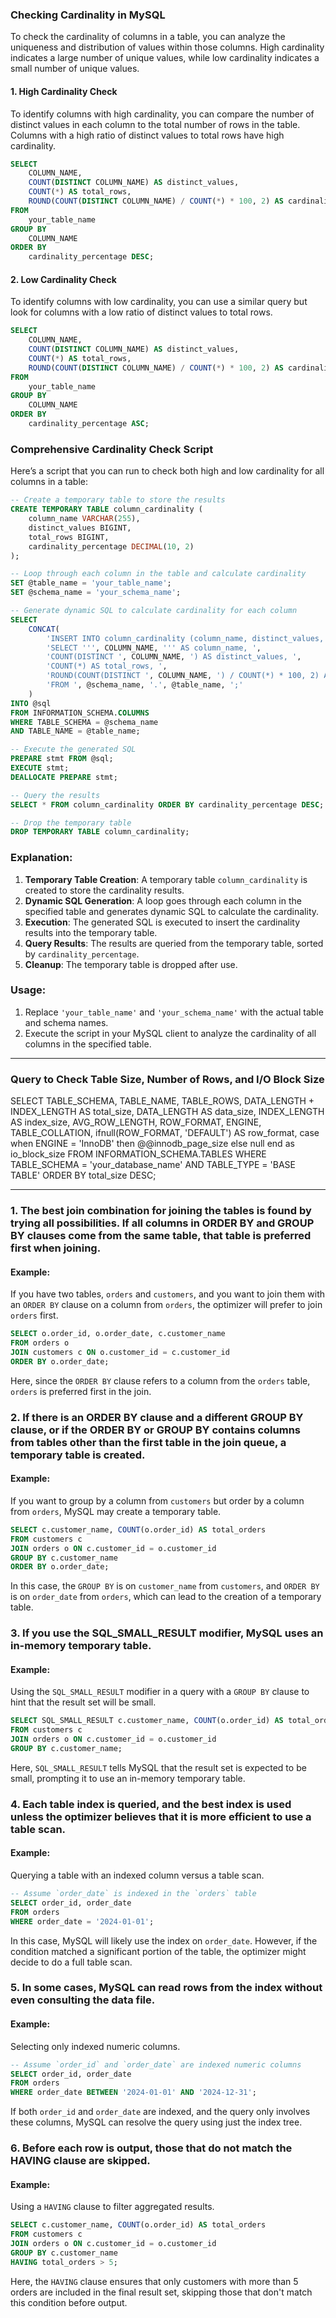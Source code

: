 ### Checking Cardinality in MySQL

To check the cardinality of columns in a table, you can analyze the uniqueness and distribution of values within those columns. High cardinality indicates a large number of unique values, while low cardinality indicates a small number of unique values. 

#### 1. High Cardinality Check

To identify columns with high cardinality, you can compare the number of distinct values in each column to the total number of rows in the table. Columns with a high ratio of distinct values to total rows have high cardinality.

```sql
SELECT 
    COLUMN_NAME,
    COUNT(DISTINCT COLUMN_NAME) AS distinct_values,
    COUNT(*) AS total_rows,
    ROUND(COUNT(DISTINCT COLUMN_NAME) / COUNT(*) * 100, 2) AS cardinality_percentage
FROM 
    your_table_name
GROUP BY 
    COLUMN_NAME
ORDER BY 
    cardinality_percentage DESC;
```

#### 2. Low Cardinality Check

To identify columns with low cardinality, you can use a similar query but look for columns with a low ratio of distinct values to total rows.

```sql
SELECT 
    COLUMN_NAME,
    COUNT(DISTINCT COLUMN_NAME) AS distinct_values,
    COUNT(*) AS total_rows,
    ROUND(COUNT(DISTINCT COLUMN_NAME) / COUNT(*) * 100, 2) AS cardinality_percentage
FROM 
    your_table_name
GROUP BY 
    COLUMN_NAME
ORDER BY 
    cardinality_percentage ASC;
```

### Comprehensive Cardinality Check Script

Here’s a script that you can run to check both high and low cardinality for all columns in a table:

```sql
-- Create a temporary table to store the results
CREATE TEMPORARY TABLE column_cardinality (
    column_name VARCHAR(255),
    distinct_values BIGINT,
    total_rows BIGINT,
    cardinality_percentage DECIMAL(10, 2)
);

-- Loop through each column in the table and calculate cardinality
SET @table_name = 'your_table_name';
SET @schema_name = 'your_schema_name';

-- Generate dynamic SQL to calculate cardinality for each column
SELECT 
    CONCAT(
        'INSERT INTO column_cardinality (column_name, distinct_values, total_rows, cardinality_percentage) ',
        'SELECT ''', COLUMN_NAME, ''' AS column_name, ',
        'COUNT(DISTINCT ', COLUMN_NAME, ') AS distinct_values, ',
        'COUNT(*) AS total_rows, ',
        'ROUND(COUNT(DISTINCT ', COLUMN_NAME, ') / COUNT(*) * 100, 2) AS cardinality_percentage ',
        'FROM ', @schema_name, '.', @table_name, ';'
    )
INTO @sql
FROM INFORMATION_SCHEMA.COLUMNS
WHERE TABLE_SCHEMA = @schema_name
AND TABLE_NAME = @table_name;

-- Execute the generated SQL
PREPARE stmt FROM @sql;
EXECUTE stmt;
DEALLOCATE PREPARE stmt;

-- Query the results
SELECT * FROM column_cardinality ORDER BY cardinality_percentage DESC;

-- Drop the temporary table
DROP TEMPORARY TABLE column_cardinality;
```

### Explanation:

1. **Temporary Table Creation**: A temporary table `column_cardinality` is created to store the cardinality results.
2. **Dynamic SQL Generation**: A loop goes through each column in the specified table and generates dynamic SQL to calculate the cardinality.
3. **Execution**: The generated SQL is executed to insert the cardinality results into the temporary table.
4. **Query Results**: The results are queried from the temporary table, sorted by `cardinality_percentage`.
5. **Cleanup**: The temporary table is dropped after use.

### Usage:

1. Replace `'your_table_name'` and `'your_schema_name'` with the actual table and schema names.
2. Execute the script in your MySQL client to analyze the cardinality of all columns in the specified table.

-----------
### Query to Check Table Size, Number of Rows, and I/O Block Size
SELECT 
    TABLE_SCHEMA,
    TABLE_NAME,
    TABLE_ROWS,
    DATA_LENGTH + INDEX_LENGTH AS total_size,
    DATA_LENGTH AS data_size,
    INDEX_LENGTH AS index_size,
    AVG_ROW_LENGTH,
    ROW_FORMAT,
    ENGINE,
    TABLE_COLLATION,
    ifnull(ROW_FORMAT, 'DEFAULT') AS row_format,
    case when ENGINE = 'InnoDB' then @@innodb_page_size
         else null end as io_block_size
FROM 
    INFORMATION_SCHEMA.TABLES
WHERE 
    TABLE_SCHEMA = 'your_database_name'
    AND TABLE_TYPE = 'BASE TABLE'
ORDER BY 
    total_size DESC;


-----------------

### 1. The best join combination for joining the tables is found by trying all possibilities. If all columns in ORDER BY and GROUP BY clauses come from the same table, that table is preferred first when joining.

#### Example:
If you have two tables, `orders` and `customers`, and you want to join them with an `ORDER BY` clause on a column from `orders`, the optimizer will prefer to join `orders` first.

```sql
SELECT o.order_id, o.order_date, c.customer_name
FROM orders o
JOIN customers c ON o.customer_id = c.customer_id
ORDER BY o.order_date;
```

Here, since the `ORDER BY` clause refers to a column from the `orders` table, `orders` is preferred first in the join.

### 2. If there is an ORDER BY clause and a different GROUP BY clause, or if the ORDER BY or GROUP BY contains columns from tables other than the first table in the join queue, a temporary table is created.

#### Example:
If you want to group by a column from `customers` but order by a column from `orders`, MySQL may create a temporary table.

```sql
SELECT c.customer_name, COUNT(o.order_id) AS total_orders
FROM customers c
JOIN orders o ON c.customer_id = o.customer_id
GROUP BY c.customer_name
ORDER BY o.order_date;
```

In this case, the `GROUP BY` is on `customer_name` from `customers`, and `ORDER BY` is on `order_date` from `orders`, which can lead to the creation of a temporary table.

### 3. If you use the SQL_SMALL_RESULT modifier, MySQL uses an in-memory temporary table.

#### Example:
Using the `SQL_SMALL_RESULT` modifier in a query with a `GROUP BY` clause to hint that the result set will be small.

```sql
SELECT SQL_SMALL_RESULT c.customer_name, COUNT(o.order_id) AS total_orders
FROM customers c
JOIN orders o ON c.customer_id = o.customer_id
GROUP BY c.customer_name;
```

Here, `SQL_SMALL_RESULT` tells MySQL that the result set is expected to be small, prompting it to use an in-memory temporary table.

### 4. Each table index is queried, and the best index is used unless the optimizer believes that it is more efficient to use a table scan.

#### Example:
Querying a table with an indexed column versus a table scan.

```sql
-- Assume `order_date` is indexed in the `orders` table
SELECT order_id, order_date
FROM orders
WHERE order_date = '2024-01-01';
```

In this case, MySQL will likely use the index on `order_date`. However, if the condition matched a significant portion of the table, the optimizer might decide to do a full table scan.

### 5. In some cases, MySQL can read rows from the index without even consulting the data file.

#### Example:
Selecting only indexed numeric columns.

```sql
-- Assume `order_id` and `order_date` are indexed numeric columns
SELECT order_id, order_date
FROM orders
WHERE order_date BETWEEN '2024-01-01' AND '2024-12-31';
```

If both `order_id` and `order_date` are indexed, and the query only involves these columns, MySQL can resolve the query using just the index tree.

### 6. Before each row is output, those that do not match the HAVING clause are skipped.

#### Example:
Using a `HAVING` clause to filter aggregated results.

```sql
SELECT c.customer_name, COUNT(o.order_id) AS total_orders
FROM customers c
JOIN orders o ON c.customer_id = o.customer_id
GROUP BY c.customer_name
HAVING total_orders > 5;
```

Here, the `HAVING` clause ensures that only customers with more than 5 orders are included in the final result set, skipping those that don't match this condition before output.
